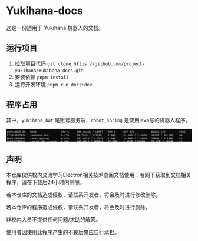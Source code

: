 # Yukihana-docs

这是一份适用于 Yukihana 机器人的文档。

## 运行项目

1. 拉取项目代码 `git clone https://github.com/project-yukihana/Yukihana-docs.git`
2. 安装依赖 `pnpm install`
3. 运行开发环境 `pnpm run docs:dev`

## 程序占用

其中，`yukihana_bot` 是账号服务端，`robot_spring` 是使用java写的机器人程序。

![程序资源占用](./docs/guide/pic/electron-node2.png)

## 声明

本仓库仅供校内交流学习Electron相关技术查阅文档使用；若阁下获取到文档相关程序，请在下载后24小时内删除。

若本仓库的文档造成侵权，请联系开发者，将会及时进行修改删除。

若本仓库的程序造成侵权，请联系开发者，将会及时进行删除。

非校内人员不提供任何问题/求助的解答。

使用者因使用此程序产生的不良后果应自行承担。
